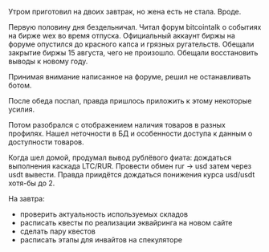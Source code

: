 Утром приготовил на двоих завтрак, но жена есть не стала. Вроде.

Первую половину дня бездельничал. Читал форум bitcointalk о событиях на бирже wex во время отпуска. Официальный аккаунт биржы на форуме опустился до красного капса и грязных ругательств. Обещали закрытие биржы 15 августа, чего не произошло. Обещали восстановить выводы к новому году.

Принимая внимание написанное на форуме, решил не останавливать ботом.

После обеда поспал, правда пришлось приложить к этому некоторые усилия.

Потом разобрался с отображением наличия товаров в разных профилях. Нашел неточности в БД и особенности доступа к данным о доступности товаров.

Когда шел домой, продумал вывод рублёвого фиата:
дождаться выполнения каскада LTC/RUR. Провести обмен rur -> usd затем через usdt вывести. Правда приидётся дождаться понижения курса usd/usdt хотя-бы до 2.

На завтра:
  - проверить актуальность используемых складов
  - расписать квесты по реализации эквайринга на новом сайте
  - сделать пару квестов
  - расписать этапы для инвайтов на спекуляторе